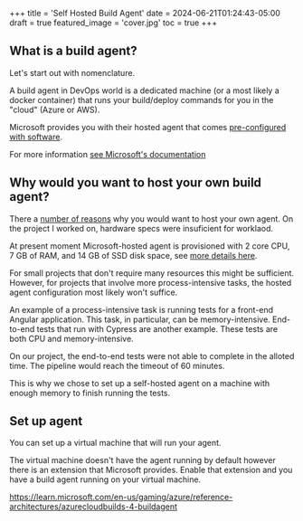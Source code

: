 +++
title = 'Self Hosted Build Agent'
date = 2024-06-21T01:24:43-05:00
draft = true 
featured_image = 'cover.jpg'
toc = true
+++

## What is a build agent?

Let's start out with nomenclature.  

A build agent in DevOps world is a dedicated machine (or a most likely a docker container)
that runs your build/deploy commands for you in the "cloud" (Azure or AWS). 


Microsoft provides you with their hosted agent
that comes [pre-configured with software](https://learn.microsoft.com/en-us/azure/devops/pipelines/agents/hosted?view=azure-devops&tabs=yaml#software).

For more information [see Microsoft's documentation](https://learn.microsoft.com/en-us/azure/devops/pipelines/agents/agents?view=azure-devops&tabs=yaml%2Cbrowser)


## Why would you want to host your own build agent?

There a [number of reasons](https://learn.microsoft.com/en-us/azure/devops/pipelines/agents/hosted?view=azure-devops&tabs=yaml#capabilities-and-limitations) 
why you would want to host your own agent.
On the project I worked on, hardware specs were insuficient for worklaod.

At present moment Microsoft-hosted agent 
is provisioned with 2 core CPU, 7 GB of RAM, and 14 GB of SSD disk space,
see [more details here](https://learn.microsoft.com/en-us/azure/devops/pipelines/agents/hosted?view=azure-devops&tabs=yaml#hardware).


For small projects that don't require many resources this might be sufficient. 
However, for projects that involve more process-intensive tasks, the hosted agent configuration most
likely won't suffice.


An example of a process-intensive task is running tests for a front-end Angular application. This task,
in particular, can be memory-intensive. End-to-end tests that run with Cypress are another example. These tests are both CPU and memory-intensive.

On our project, the end-to-end tests were not able to complete in the alloted time.
The pipeline would reach the timeout of 60 minutes.  

This is why we chose to set up a self-hosted agent on a machine with enough memory to 
finish running the tests.


## Set up agent


You can set up a virtual machine that will run your agent.

The virtual machine doesn't have the agent running by default 
however there is an extension that Microsoft provides. 
Enable that extension and you have a build agent running on your virtual machine.


https://learn.microsoft.com/en-us/gaming/azure/reference-architectures/azurecloudbuilds-4-buildagent